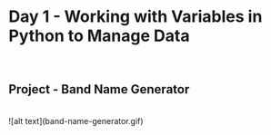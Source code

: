 <h1>Day 1 - Working with Variables in Python to Manage Data</h1><br>
<h2>Project - Band Name Generator</h2><br>
![alt text](band-name-generator.gif)